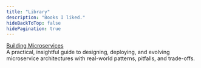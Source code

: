 ```yaml
---
title: "Library"
description: "Books I liked."
hideBackToTop: false
hidePagination: true
---
```


[Building Microservices](https://www.goodreads.com/book/show/22512931) \
A practical, insightful guide to designing, deploying, and evolving microservice architectures with real-world patterns,
pitfalls, and trade-offs.
